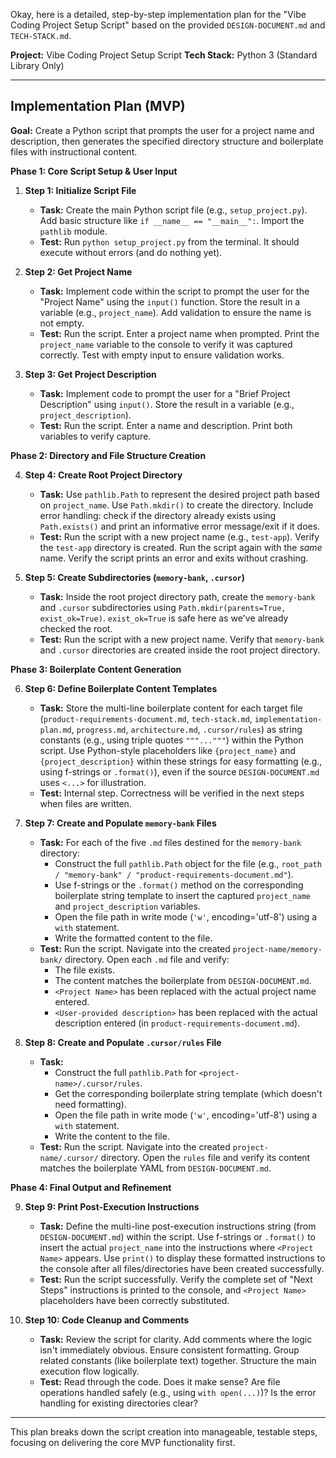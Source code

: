 Okay, here is a detailed, step-by-step implementation plan for the "Vibe Coding Project Setup Script" based on the provided `DESIGN-DOCUMENT.md` and `TECH-STACK.md`.

**Project:** Vibe Coding Project Setup Script
**Tech Stack:** Python 3 (Standard Library Only)

---

## Implementation Plan (MVP)

**Goal:** Create a Python script that prompts the user for a project name and description, then generates the specified directory structure and boilerplate files with instructional content.

**Phase 1: Core Script Setup & User Input**

1.  **Step 1: Initialize Script File**
    *   **Task:** Create the main Python script file (e.g., `setup_project.py`). Add basic structure like `if __name__ == "__main__":`. Import the `pathlib` module.
    *   **Test:** Run `python setup_project.py` from the terminal. It should execute without errors (and do nothing yet).

2.  **Step 2: Get Project Name**
    *   **Task:** Implement code within the script to prompt the user for the "Project Name" using the `input()` function. Store the result in a variable (e.g., `project_name`). Add validation to ensure the name is not empty.
    *   **Test:** Run the script. Enter a project name when prompted. Print the `project_name` variable to the console to verify it was captured correctly. Test with empty input to ensure validation works.

3.  **Step 3: Get Project Description**
    *   **Task:** Implement code to prompt the user for a "Brief Project Description" using `input()`. Store the result in a variable (e.g., `project_description`).
    *   **Test:** Run the script. Enter a name and description. Print both variables to verify capture.

**Phase 2: Directory and File Structure Creation**

4.  **Step 4: Create Root Project Directory**
    *   **Task:** Use `pathlib.Path` to represent the desired project path based on `project_name`. Use `Path.mkdir()` to create the directory. Include error handling: check if the directory already exists using `Path.exists()` and print an informative error message/exit if it does.
    *   **Test:** Run the script with a new project name (e.g., `test-app`). Verify the `test-app` directory is created. Run the script again with the *same* name. Verify the script prints an error and exits without crashing.

5.  **Step 5: Create Subdirectories (`memory-bank`, `.cursor`)**
    *   **Task:** Inside the root project directory path, create the `memory-bank` and `.cursor` subdirectories using `Path.mkdir(parents=True, exist_ok=True)`. `exist_ok=True` is safe here as we've already checked the root.
    *   **Test:** Run the script with a new project name. Verify that `memory-bank` and `.cursor` directories are created inside the root project directory.

**Phase 3: Boilerplate Content Generation**

6.  **Step 6: Define Boilerplate Content Templates**
    *   **Task:** Store the multi-line boilerplate content for each target file (`product-requirements-document.md`, `tech-stack.md`, `implementation-plan.md`, `progress.md`, `architecture.md`, `.cursor/rules`) as string constants (e.g., using triple quotes `"""..."""`) within the Python script. Use Python-style placeholders like `{project_name}` and `{project_description}` within these strings for easy formatting (e.g., using f-strings or `.format()`), even if the source `DESIGN-DOCUMENT.md` uses `<...>` for illustration.
    *   **Test:** Internal step. Correctness will be verified in the next steps when files are written.

7.  **Step 7: Create and Populate `memory-bank` Files**
    *   **Task:** For each of the five `.md` files destined for the `memory-bank` directory:
        *   Construct the full `pathlib.Path` object for the file (e.g., `root_path / "memory-bank" / "product-requirements-document.md"`).
        *   Use f-strings or the `.format()` method on the corresponding boilerplate string template to insert the captured `project_name` and `project_description` variables.
        *   Open the file path in write mode (`'w'`, encoding='utf-8') using a `with` statement.
        *   Write the formatted content to the file.
    *   **Test:** Run the script. Navigate into the created `project-name/memory-bank/` directory. Open each `.md` file and verify:
        *   The file exists.
        *   The content matches the boilerplate from `DESIGN-DOCUMENT.md`.
        *   `<Project Name>` has been replaced with the actual project name entered.
        *   `<User-provided description>` has been replaced with the actual description entered (in `product-requirements-document.md`).

8.  **Step 8: Create and Populate `.cursor/rules` File**
    *   **Task:**
        *   Construct the full `pathlib.Path` for `<project-name>/.cursor/rules`.
        *   Get the corresponding boilerplate string template (which doesn't need formatting).
        *   Open the file path in write mode (`'w'`, encoding='utf-8') using a `with` statement.
        *   Write the content to the file.
    *   **Test:** Run the script. Navigate into the created `project-name/.cursor/` directory. Open the `rules` file and verify its content matches the boilerplate YAML from `DESIGN-DOCUMENT.md`.

**Phase 4: Final Output and Refinement**

9.  **Step 9: Print Post-Execution Instructions**
    *   **Task:** Define the multi-line post-execution instructions string (from `DESIGN-DOCUMENT.md`) within the script. Use f-strings or `.format()` to insert the actual `project_name` into the instructions where `<Project Name>` appears. Use `print()` to display these formatted instructions to the console after all files/directories have been created successfully.
    *   **Test:** Run the script successfully. Verify the complete set of "Next Steps" instructions is printed to the console, and `<Project Name>` placeholders have been correctly substituted.

10. **Step 10: Code Cleanup and Comments**
    *   **Task:** Review the script for clarity. Add comments where the logic isn't immediately obvious. Ensure consistent formatting. Group related constants (like boilerplate text) together. Structure the main execution flow logically.
    *   **Test:** Read through the code. Does it make sense? Are file operations handled safely (e.g., using `with open(...)`)? Is the error handling for existing directories clear?

---

This plan breaks down the script creation into manageable, testable steps, focusing on delivering the core MVP functionality first.
